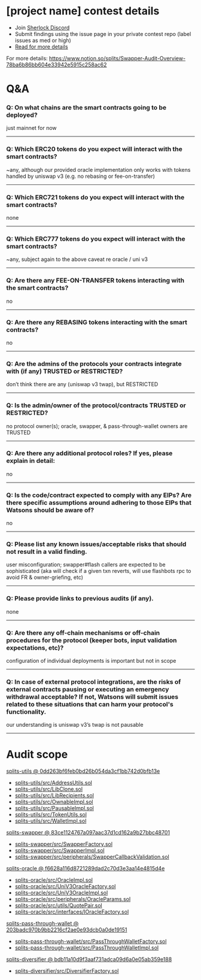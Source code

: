 
# [project name] contest details

- Join [Sherlock Discord](https://discord.gg/MABEWyASkp)
- Submit findings using the issue page in your private contest repo (label issues as med or high)
- [Read for more details](https://docs.sherlock.xyz/audits/watsons)


For more details:  https://www.notion.so/splits/Swapper-Audit-Overview-78ba6b86bb604e33942e5915c258ac62

# Q&A

### Q: On what chains are the smart contracts going to be deployed?
 just mainnet for now
___

### Q: Which ERC20 tokens do you expect will interact with the smart contracts? 
 ~any, although our provided oracle implementation only works with tokens handled by uniswap v3 (e.g. no rebasing or fee-on-transfer)
___

### Q: Which ERC721 tokens do you expect will interact with the smart contracts? 
 none
___

### Q: Which ERC777 tokens do you expect will interact with the smart contracts? 
 ~any, subject again to the above caveat re oracle / uni v3
___

### Q: Are there any FEE-ON-TRANSFER tokens interacting with the smart contracts?

 no
___

### Q: Are there any REBASING tokens interacting with the smart contracts?

 no
___

### Q: Are the admins of the protocols your contracts integrate with (if any) TRUSTED or RESTRICTED?
 don’t think there are any (uniswap v3 twap), but RESTRICTED
___

### Q: Is the admin/owner of the protocol/contracts TRUSTED or RESTRICTED?
 no protocol owner(s); oracle, swapper, & pass-through-wallet owners are TRUSTED
___

### Q: Are there any additional protocol roles? If yes, please explain in detail:
 no
___

### Q: Is the code/contract expected to comply with any EIPs? Are there specific assumptions around adhering to those EIPs that Watsons should be aware of?
 no
___

### Q: Please list any known issues/acceptable risks that should not result in a valid finding.
 user misconfiguration; swapper#flash callers are expected to be sophisticated (aka will check if a given txn reverts, will use flashbots rpc to avoid FR & owner-griefing, etc)
___

### Q: Please provide links to previous audits (if any).
 none
___

### Q: Are there any off-chain mechanisms or off-chain procedures for the protocol (keeper bots, input validation expectations, etc)?
 configuration of individual deployments is important but not in scope
___

### Q: In case of external protocol integrations, are the risks of external contracts pausing or executing an emergency withdrawal acceptable? If not, Watsons will submit issues related to these situations that can harm your protocol's functionality.
our understanding is uniswap v3’s twap is not pausable
___



# Audit scope


[splits-utils @ 0dd263bf6feb0bd26b054da3cf1bb742d0bfb13e](https://github.com/0xSplits/splits-utils/tree/0dd263bf6feb0bd26b054da3cf1bb742d0bfb13e)
- [splits-utils/src/AddressUtils.sol](splits-utils/src/AddressUtils.sol)
- [splits-utils/src/LibClone.sol](splits-utils/src/LibClone.sol)
- [splits-utils/src/LibRecipients.sol](splits-utils/src/LibRecipients.sol)
- [splits-utils/src/OwnableImpl.sol](splits-utils/src/OwnableImpl.sol)
- [splits-utils/src/PausableImpl.sol](splits-utils/src/PausableImpl.sol)
- [splits-utils/src/TokenUtils.sol](splits-utils/src/TokenUtils.sol)
- [splits-utils/src/WalletImpl.sol](splits-utils/src/WalletImpl.sol)

[splits-swapper @ 83ce1124767a097aac37d1cd162a9b27bbc48701](https://github.com/0xSplits/splits-swapper/tree/83ce1124767a097aac37d1cd162a9b27bbc48701)
- [splits-swapper/src/SwapperFactory.sol](splits-swapper/src/SwapperFactory.sol)
- [splits-swapper/src/SwapperImpl.sol](splits-swapper/src/SwapperImpl.sol)
- [splits-swapper/src/peripherals/SwapperCallbackValidation.sol](splits-swapper/src/peripherals/SwapperCallbackValidation.sol)

[splits-oracle @ f6628a116d8721289dad2c70d3e3aa14e4815d4e](https://github.com/0xSplits/splits-oracle/tree/f6628a116d8721289dad2c70d3e3aa14e4815d4e)
- [splits-oracle/src/OracleImpl.sol](splits-oracle/src/OracleImpl.sol)
- [splits-oracle/src/UniV3OracleFactory.sol](splits-oracle/src/UniV3OracleFactory.sol)
- [splits-oracle/src/UniV3OracleImpl.sol](splits-oracle/src/UniV3OracleImpl.sol)
- [splits-oracle/src/peripherals/OracleParams.sol](splits-oracle/src/peripherals/OracleParams.sol)
- [splits-oracle/src/utils/QuotePair.sol](splits-oracle/src/utils/QuotePair.sol)
- [splits-oracle/src/interfaces/IOracleFactory.sol](splits-oracle/src/interfaces/IOracleFactory.sol)

[splits-pass-through-wallet @ 203badc970b9bb2216cf2ae0e93dcb0a0de19151](https://github.com/0xSplits/splits-pass-through-wallet/tree/203badc970b9bb2216cf2ae0e93dcb0a0de19151)
- [splits-pass-through-wallet/src/PassThroughWalletFactory.sol](splits-pass-through-wallet/src/PassThroughWalletFactory.sol)
- [splits-pass-through-wallet/src/PassThroughWalletImpl.sol](splits-pass-through-wallet/src/PassThroughWalletImpl.sol)

[splits-diversifier @ bdb11a10d9f3aaf731adca09d6a0e05ab359e188](https://github.com/0xSplits/splits-diversifier/tree/bdb11a10d9f3aaf731adca09d6a0e05ab359e188)
- [splits-diversifier/src/DiversifierFactory.sol](splits-diversifier/src/DiversifierFactory.sol)


